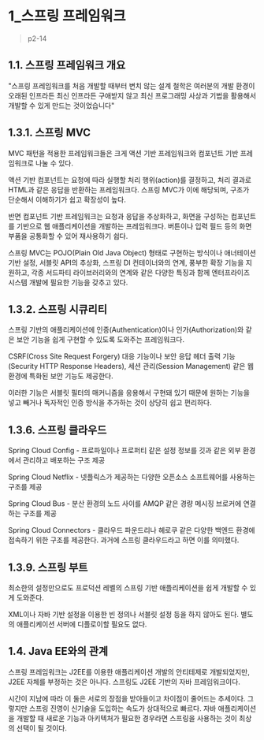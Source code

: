 # 1\_스프링 프레임워크

> p2-14

## 1.1. 스프링 프레임워크 개요

"스프링 프레임워크를 처음 개발할 때부터 변치 않는 설계 철학은 여러분의 개발 환경이 오래된 인프라든 최신 인프라든 구애받지 않고 최신 프로그래밍 사상과 기법을 활용해서 개발할 수 있게 만드는 것이었습니다"

## 1.3.1. 스프링 MVC

MVC 패턴을 적용한 프레임워크들은 크게 액션 기반 프레임워크와 컴포넌트 기반 프레임워크로 나눌 수 있다.

액션 기반 컴포넌트는 요청에 따라 실행할 처리 행위\(action\)를 결정하고, 처리 결과로 HTML과 같은 응답을 반환하는 프레임워크다. 스프링 MVC가 이에 해당되며, 구조가 단순해서 이해하기가 쉽고 확장성이 높다.

반면 컴포넌트 기반 프레임워크는 요청과 응답을 추상화하고, 화면을 구성하는 컴포넌트를 기반으로 웹 애플리케이션을 개발하는 프레임워크다. 버튼이나 입력 필드 등의 화면 부품을 공통화할 수 있어 재사용하기 쉽다.

스프링 MVC는 POJO\(Plain Old Java Object\) 형태로 구현하는 방식이나 애너테이션 기반 설정, 서블릿 API의 추상화, 스프링 DI 컨테이너와의 연계, 풍부한 확장 기능을 지원하고, 각종 서드파티 라이브러리와의 연계와 같은 다양한 특징과 함께 엔터프라이즈 시스템 개발에 필요한 기능을 갖추고 있다.

## 1.3.2. 스프링 시큐리티

스프링 기반의 애플리케이션에 인증\(Authentication\)이나 인가\(Authorization\)와 같은 보안 기능을 쉽게 구현할 수 있도록 도와주는 프레임워크다.

CSRF\(Cross Site Request Forgery\) 대응 기능이나 보안 응답 헤더 출력 기능\(Security HTTP Response Headers\), 세션 관리\(Session Management\) 같은 웹 환경에 특화된 보안 기능도 제공한다.

이러한 기능은 서블릿 필터의 매커니즘을 응용해서 구현돼 있기 때문에 원하는 기능을 넣고 빼거나 독자적인 인증 방식을 추가하는 것이 상당히 쉽고 편리하다.

## 1.3.6. 스프링 클라우드

Spring Cloud Config - 프로파일이나 프로퍼티 같은 설정 정보를 깃과 같은 외부 환경에서 관리하고 배포하는 구조 제공

Spring Cloud Netflix - 넷플릭스가 제공하는 다양한 오픈소스 소프트웨어를 사용하는 구조를 제공

Spring Cloud Bus - 분산 환경의 노드 사이를 AMQP 같은 경량 메시징 브로커에 연결하는 구조를 제공

Spring Cloud Connectors - 클라우드 파운드리나 헤로쿠 같은 다양한 백엔드 환경에 접속하기 위한 구조를 제공한다. 과거에 스프링 클라우드라고 하면 이를 의미했다.

## 1.3.9. 스프링 부트

최소한의 설정만으로도 프로덕션 레벨의 스프링 기반 애플리케이션을 쉽게 개발할 수 있게 도와준다.

XML이나 자바 기반 설정을 이용한 빈 정의나 서블릿 설정 등을 하지 않아도 된다. 별도의 애플리케이션 서버에 디플로이할 필요도 없다.

## 1.4. Java EE와의 관계

스프링 프레임워크는 J2EE를 이용한 애플리케이션 개발의 안티테제로 개발되었지만, J2EE 자체를 부정하는 것은 아니다. 스프링도 J2EE 기반의 자바 프레임워크이다.

시간이 지남에 따라 이 둘은 서로의 장점을 받아들이고 차이점이 줄어드는 추세이다. 그렇지만 스프링 진영이 신기술을 도입하는 속도가 상대적으로 빠르다. 자바 애플리케이션을 개발할 때 새로운 기능과 아키텍처가 필요한 경우라면 스프링을 사용하는 것이 최상의 선택이 될 것이다.

